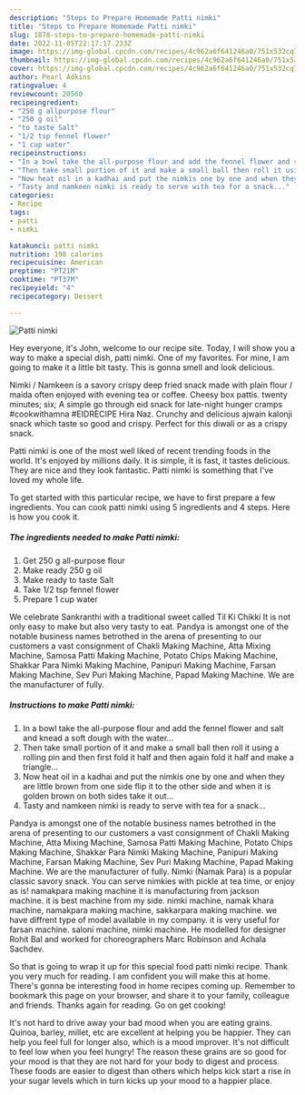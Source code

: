 ```yaml
---
description: "Steps to Prepare Homemade Patti nimki"
title: "Steps to Prepare Homemade Patti nimki"
slug: 1878-steps-to-prepare-homemade-patti-nimki
date: 2022-11-05T22:17:17.233Z
image: https://img-global.cpcdn.com/recipes/4c962a6f641246a0/751x532cq70/patti-nimki-recipe-main-photo.jpg
thumbnail: https://img-global.cpcdn.com/recipes/4c962a6f641246a0/751x532cq70/patti-nimki-recipe-main-photo.jpg
cover: https://img-global.cpcdn.com/recipes/4c962a6f641246a0/751x532cq70/patti-nimki-recipe-main-photo.jpg
author: Pearl Adkins
ratingvalue: 4
reviewcount: 20560
recipeingredient:
- "250 g allpurpose flour"
- "250 g oil"
- "to taste Salt"
- "1/2 tsp fennel flower"
- "1 cup water"
recipeinstructions:
- "In a bowl take the all-purpose flour and add the fennel flower and salt and knead a soft dough with the water..."
- "Then take small portion of it and make a small ball then roll it using a rolling pin and then first fold it half and then again fold it half and make a triangle..."
- "Now heat oil in a kadhai and put the nimkis one by one and when they are little brown from one side flip it to the other side and when it is golden brown on both sides take it out..."
- "Tasty and namkeen nimki is ready to serve with tea for a snack..."
categories:
- Recipe
tags:
- patti
- nimki

katakunci: patti nimki 
nutrition: 198 calories
recipecuisine: American
preptime: "PT21M"
cooktime: "PT37M"
recipeyield: "4"
recipecategory: Dessert

---
```



![Patti nimki](https://img-global.cpcdn.com/recipes/4c962a6f641246a0/751x532cq70/patti-nimki-recipe-main-photo.jpg)

Hey everyone, it's John, welcome to our recipe site. Today, I will show you a way to make a special dish, patti nimki. One of my favorites. For mine, I am going to make it a little bit tasty. This is gonna smell and look delicious.

Nimki / Namkeen is a savory crispy deep fried snack made with plain flour / maida often enjoyed with evening tea or coffee. Cheesy box pattis. twenty minutes; six; A simple go through eid snack for late-night hunger cramps #cookwithamna #EIDRECIPE Hira Naz. Crunchy and delicious ajwain kalonji snack which taste so good and crispy. Perfect for this diwali or as a crispy snack.

Patti nimki is one of the most well liked of recent trending foods in the world. It's enjoyed by millions daily. It is simple, it is fast, it tastes delicious. They are nice and they look fantastic. Patti nimki is something that I've loved my whole life.


To get started with this particular recipe, we have to first prepare a few ingredients. You can cook patti nimki using 5 ingredients and 4 steps. Here is how you cook it.

<!--inarticleads1-->

##### The ingredients needed to make Patti nimki:

1. Get 250 g all-purpose flour
1. Make ready 250 g oil
1. Make ready to taste Salt
1. Take 1/2 tsp fennel flower
1. Prepare 1 cup water


We celebrate Sankranthi with a traditional sweet called Til Ki Chikki It is not only easy to make but also very tasty to eat. Pandya is amongst one of the notable business names betrothed in the arena of presenting to our customers a vast consignment of Chakli Making Machine, Atta Mixing Machine, Samosa Patti Making Machine, Potato Chips Making Machine, Shakkar Para Nimki Making Machine, Panipuri Making Machine, Farsan Making Machine, Sev Puri Making Machine, Papad Making Machine. We are the manufacturer of fully. 

<!--inarticleads2-->

##### Instructions to make Patti nimki:

1. In a bowl take the all-purpose flour and add the fennel flower and salt and knead a soft dough with the water...
1. Then take small portion of it and make a small ball then roll it using a rolling pin and then first fold it half and then again fold it half and make a triangle...
1. Now heat oil in a kadhai and put the nimkis one by one and when they are little brown from one side flip it to the other side and when it is golden brown on both sides take it out...
1. Tasty and namkeen nimki is ready to serve with tea for a snack...


Pandya is amongst one of the notable business names betrothed in the arena of presenting to our customers a vast consignment of Chakli Making Machine, Atta Mixing Machine, Samosa Patti Making Machine, Potato Chips Making Machine, Shakkar Para Nimki Making Machine, Panipuri Making Machine, Farsan Making Machine, Sev Puri Making Machine, Papad Making Machine. We are the manufacturer of fully. Nimki (Namak Para) is a popular classic savory snack. You can serve nimkies with pickle at tea time, or enjoy as is! namakpara making machine it is manufacturing from jackson machine. it is best machine from my side. nimki machine, namak khara machine, namakpara making machine, sakkarpara making machine. we have diffrent type of model available in my company. it is very useful for farsan machine. saloni machine, nimki machine. He modelled for designer Rohit Bal and worked for choreographers Marc Robinson and Achala Sachdev. 

So that is going to wrap it up for this special food patti nimki recipe. Thank you very much for reading. I am confident you will make this at home. There's gonna be interesting food in home recipes coming up. Remember to bookmark this page on your browser, and share it to your family, colleague and friends. Thanks again for reading. Go on get cooking!

It's not hard to drive away your bad mood when you are eating grains. Quinoa, barley, millet, etc are excellent at helping you be happier. They can help you feel full for longer also, which is a mood improver. It's not difficult to feel low when you feel hungry! The reason these grains are so good for your mood is that they are not hard for your body to digest and process. These foods are easier to digest than others which helps kick start a rise in your sugar levels which in turn kicks up your mood to a happier place.
